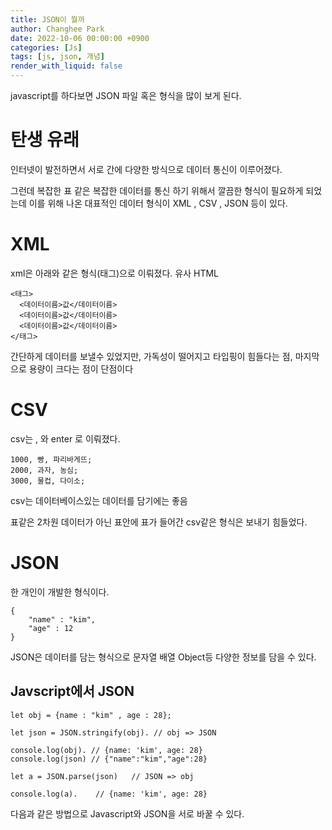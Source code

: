 ```yaml
---
title: JSON이 뭘까
author: Changhee Park
date: 2022-10-06 00:00:00 +0900
categories: [Js]
tags: [js, json, 개념]
render_with_liquid: false
---
```


javascript를 하다보면 JSON 파일 혹은 형식을 많이 보게 된다.

# 탄생 유래

인터넷이 발전하면서 서로 간에 다양한 방식으로 데이터 통신이 이루어졌다.

그런데 복잡한 표 같은 복잡한 데이터를 통신 하기 위해서 깔끔한 형식이 필요하게 되었는데 이를 위해 나온 대표적인 데이터 형식이 XML , CSV , JSON 등이 있다.

# XML

xml은 아래와 같은 형식(태그)으로 이뤄졌다. 유사 HTML

```tsx
<태그>
  <데이터이름>값</데이터이름>
  <데이터이름>값</데이터이름>
  <데이터이름>값</데이터이름>
</태그>
```

간단하게 데이터를 보낼수 있었지만, 가독성이 떨어지고 타입핑이 힘들다는 점, 마지막으로 용량이 크다는 점이 단점이다

# CSV

csv는 , 와 enter 로 이뤄졌다.

```tsx
1000, 빵, 파리바게뜨;
2000, 과자, 농심;
3000, 물컵, 다이소;
```

csv는 데이터베이스있는 데이터를 담기에는 좋음

표같은 2차원 데이터가 아닌 표안에 표가 들어간 csv같은 형식은 보내기 힘들었다.

# JSON

한 개인이 개발한 형식이다.

```tsx
{
	"name" : "kim",
	"age" : 12
}
```

JSON은 데이터를 담는 형식으로 문자열 배열 Object등 다양한 정보를 담을 수 있다.

## Javscript에서 JSON

```tsx
let obj = {name : "kim" , age : 28};

let json = JSON.stringify(obj). // obj => JSON

console.log(obj). // {name: 'kim', age: 28}
console.log(json) // {"name":"kim","age":28}

let a = JSON.parse(json)   // JSON => obj

console.log(a).    // {name: 'kim', age: 28}
```

다음과 같은 방법으로 Javascript와 JSON을 서로 바꿀 수 있다.

